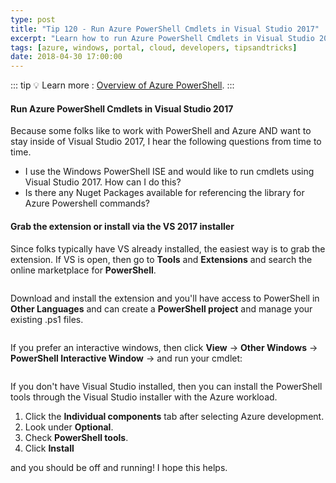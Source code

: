 ```yaml
---
type: post
title: "Tip 120 - Run Azure PowerShell Cmdlets in Visual Studio 2017"
excerpt: "Learn how to run Azure PowerShell Cmdlets in Visual Studio 2017"
tags: [azure, windows, portal, cloud, developers, tipsandtricks]
date: 2018-04-30 17:00:00
---
```


::: tip
:bulb: Learn more : [Overview of Azure PowerShell](https://docs.microsoft.com/powershell/azure/overview?WT.mc_id=docs-azuredevtips-micrum).
:::

#### Run Azure PowerShell Cmdlets in Visual Studio 2017

Because some folks like to work with PowerShell and Azure AND want to stay inside of Visual Studio 2017, I hear the following questions from time to time. 

* I use the Windows PowerShell ISE and would like to run cmdlets using Visual Studio 2017. How can I do this? 
* Is there any Nuget Packages available for referencing the library for Azure Powershell commands?

#### Grab the extension or install via the VS 2017 installer

Since folks typically have VS already installed, the easiest way is to grab the extension. If VS is open, then go to **Tools** and **Extensions** and search the online marketplace for **PowerShell**. 

<img :src="$withBase('/files/powershellext1.png')">

Download and install the extension and you'll have access to PowerShell in **Other Languages** and can create a **PowerShell project** and manage your existing .ps1 files. 

<img :src="$withBase('/files/powershellext2.png')">

If you prefer an interactive windows, then click **View** -> **Other Windows** -> **PowerShell Interactive Window** -> and run your cmdlet:

<img :src="$withBase('/files/powershellext3.png')">

If you don't have Visual Studio installed, then you can install the PowerShell tools through the Visual Studio installer with the Azure workload. 

1. Click the **Individual components** tab after selecting Azure development.
2. Look under **Optional**.
3. Check **PowerShell tools**.
4. Click **Install**

and you should be off and running! I hope this helps.

